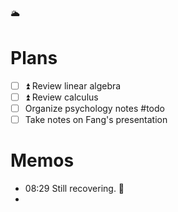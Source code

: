 🌥️

# Plans

- [ ] ⏫ Review linear algebra
- [ ] ⏫ Review calculus
- [ ] Organize psychology notes #todo 
- [ ] Take notes on Fang's presentation

# Memos

- 08:29 Still recovering. 🤧
- 